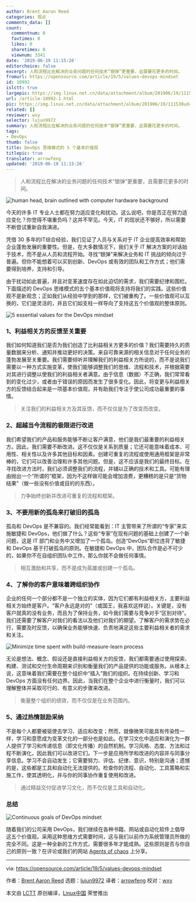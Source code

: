 ```yaml
---
author: Brent Aaron Reed
categories: 观点
comments_data: []
count:
  commentnum: 0
  favtimes: 0
  likes: 0
  sharetimes: 0
  viewnum: 3341
date: '2019-06-19 11:15:26'
editorchoice: false
excerpt: 人和流程比在解决的业务问题的任何技术“银弹”更重要，且需要花更多的时间。
fromurl: https://opensource.com/article/19/5/values-devops-mindset
id: 10992
islctt: true
largepic: https://img.linux.net.cn/data/attachment/album/201906/19/111530ud4h3db3s499ixxd.png
url: /article-10992-1.html
pic: https://img.linux.net.cn/data/attachment/album/201906/19/111530ud4h3db3s499ixxd.png.thumb.jpg
related: []
reviewer: wxy
selector: lujun9972
summary: 人和流程比在解决的业务问题的任何技术“银弹”更重要，且需要花更多的时间。
tags:
- DevOps
thumb: false
title: DevOps 思维模式的 5 个基本价值观
titlepic: true
translator: arrowfeng
updated: '2019-06-19 11:15:26'
---
```



> 
> 人和流程比在解决的业务问题的任何技术“银弹”更重要，且需要花更多的时间。
> 
> 
> 


![human head, brain outlined with computer hardware background](/data/attachment/album/201906/19/111530ud4h3db3s499ixxd.png "human head, brain outlined with computer hardware background")


今天的许多 IT 专业人士都在努力适应变化和扰动。这么说吧，你是否正在努力适应变化？你觉得不堪重负吗？这并不罕见。今天，IT 的现状还不够好，所以需要不断尝试重新自我演进。


凭借 30 多年的IT综合经验，我们见证了人员与关系对于 IT 企业提高效率和帮助企业蓬勃发展的重要性。但是，在大多数情况下，我们关于 IT 解决方案的对话始于技术，而不是从人员和流程开始。寻找“银弹”来解决业务和 IT 挑战的倾向过于普遍。但你不能想着可以买到创新、DevOps 或有效的团队和工作方式；他们需要得到培养，支持和引导。


由于扰动如此普遍，并且对变革速度存在如此迫切的需求，我们需要纪律和围栏。下面描述的 DevOps 思维模式的五个基本价值观将支持将我们的实践。这些价值观不是新观念；正如我们从经验中学到的那样，它们被重构了。一些价值观可以互换的，它们是灵活的，并且它们如支柱一样导向了支持这五个价值观的整体原则。


![5 essential values for the DevOps mindset](/data/attachment/album/201906/19/111531yis03iinsinzq9bz.png "5 essential values for the DevOps mindset")


### 1、利益相关方的反馈至关重要


我们如何知道我们是否为我们创造了比利益相关方更多的价值？我们需要持久的质量数据来分析、通知并推动更好的决策。来自可靠来源的相关信息对于任何业务的蓬勃发展至关重要。我们需要倾听并理解我们的利益相关方所说的，而不是说我们需要以一种方式实施变革，使我们能够调整我们的思维、流程和技术，并根据需要对其进行调整以使我们的利益相关者满意。由于信息（数据）不正确，我们常常看到的变化过少，或者由于错误的原因而发生了很多变化。因此，将变更与利益相关方的反馈结合起来是一项基本价值观，并有助我们专注于使公司成功最重要的事情。



> 
> 关注我们的利益相关方及其反馈，而不仅仅是为了改变而改变。
> 
> 
> 


### 2、超越当今流程的极限进行改进


我们希望我们的产品和服务能够不断让客户满意，他们是我们最重要的利益相关方。因此，我们需要不断改进。这不仅仅是关系到质量；它还可能意味着成本、可用性、相关性以及许多其他目标和因素。创建可重复的流程或使用通用框架是非常棒的，它们可以改善治理和许多其他问题。但是，这不应该是我们的最终目标。在寻找改进方法时，我们必须调整我们的流程，并辅以正确的技术和工具。可能有理由抛出一个“所谓的”框架，因为不这样做可能会增加浪费，更糟糕的是只是“货物结果”（做一些没有价值或目的的东西）。



> 
> 力争始终创新并改进可重复的流程和框架。
> 
> 
> 


### 3、不要用新的孤岛来打破旧的孤岛


孤岛和 DevOps 是不兼容的。我们经常能看到：IT 主管带来了所谓的“专家”来实施敏捷和 DevOps，他们做了什么？这些“专家”在现有问题的基础上创建了一个新问题，这是 IT 部门和业务中又增加了一个孤岛。创造“DevOps”职位违背了敏捷和 DevOps 基于打破孤岛的原则。在敏捷和 DevOps 中，团队合作是必不可少的，如果你不在自组织团队中工作，那么你就不会做任何事情。



> 
> 相互激励和共享，而不是成为英雄或创建一个孤岛。
> 
> 
> 


### 4、了解你的客户意味着跨组织协作


企业的任何一个部分都不是一个独立的实体，因为它们都有利益相关方，主要利益相关方始终是客户。“客户永远是对的”（或国王，我喜欢这样说）。关键是，没有客户就真的没有业务，而且为了保持业务，如今我们需要与竞争对手“区别对待”。我们还需要了解客户对我们的看法以及他们对我们的期望。了解客户的需求势在必行，需要及时反馈，以确保业务能够快速、负责地满足这些主要利益相关者的需求和关注。


![Minimize time spent with build-measure-learn process](/data/attachment/album/201906/19/111532mvdii9rodzvrhhor.jpg "Minimize time spent with build-measure-learn process")


无论是想法、概念、假设还是直接利益相关方的反馈，我们都需要通过使用探索、构建、测试和交付生命周期来识别和衡量我们的产品提供的功能或服务。从根本上说，这意味着我们需要在整个组织中“插入”我们的组织。在持续创新、学习和 DevOps 方面没有任何边界。因此，当我们在整个企业中进行衡量时，我们可以理解整体并采取可行的、有意义的步骤来改进。



> 
> 衡量整个组织的绩效，而不仅仅是在业务范围内。
> 
> 
> 


### 5、通过热情鼓励采纳


不是每个人都要被驱使去学习、适应和改变；然而，就像微笑可能具有传染性一样，学习和意愿成为变革文化的一部分也是如此。在学习文化中适应和演化为一群人提供了学习和传递信息（即文化传播）的自然机制。学习风格、态度、方法和过程不断演化，因此我们可以改进它们。下一步是应用所学和改进的内容并与同事分享信息。学习不会自动发生；它需要努力、评估、纪律、意识，特别是沟通；遗憾的是，这些都是工具和自动化无法提供的。检查你的流程、自动化、工具策略和实施工作，使其透明化，并与你的同事协作重复使用和改进。



> 
> 通过精益交付促进学习文化，而不仅仅是工具和自动化。
> 
> 
> 


### 总结


![Continuous goals of DevOps mindset](/data/attachment/album/201906/19/111533kx3bozyo3nsz0nuo.png "Continuous goals of DevOps mindset")


随着我们的公司采用 DevOps，我们继续在各种书籍、网站或自动化软件上倡导这五个价值观。采用这种思维方式需要时间，这与我们以前作为系统管理员所做的完全不同。这是一种全新的工作方式，需要很多年才能成熟。这些原则是否与你自己的原则一致？在评论或我们的网站 [Agents of chaos](http://agents-of-chaos.org) 上分享。




---


via: <https://opensource.com/article/19/5/values-devops-mindset>


作者：[Brent Aaron Reed](https://opensource.com/users/brentaaronreed/users/wpschaub/users/wpschaub/users/wpschaub/users/cobiacomm/users/marcobravo/users/brentaaronreed) 选题：[lujun9972](https://github.com/lujun9972) 译者：[arrowfeng](https://github.com/arrowfeng) 校对：[wxy](https://github.com/wxy)


本文由 [LCTT](https://github.com/LCTT/TranslateProject) 原创编译，[Linux中国](https://linux.cn/) 荣誉推出